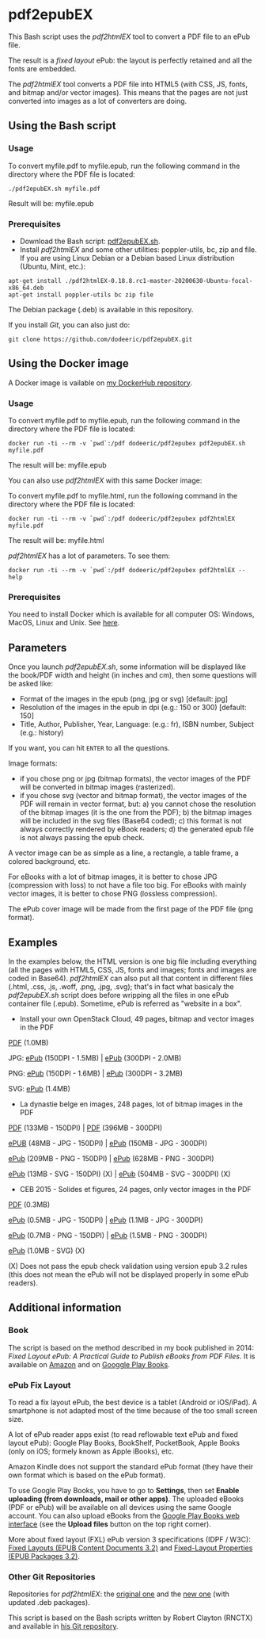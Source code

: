 # pdf2epubEX

This Bash script uses the *pdf2htmlEX* tool to convert a PDF file to an ePub file.

The result is a *fixed layout* ePub: the layout is perfectly retained and all the fonts are embedded.

The *pdf2htmlEX* tool converts a PDF file into HTML5 (with CSS, JS, fonts, and bitmap and/or vector images). This means that the pages are not just converted into images as a lot of converters are doing.

## Using the Bash script

### Usage

To convert myfile.pdf to myfile.epub, run the following command in the directory where the PDF file is located:

```
./pdf2epubEX.sh myfile.pdf
```

Result will be: myfile.epub

### Prerequisites

- Download the Bash script: [pdf2epubEX.sh](https://raw.githubusercontent.com/dodeeric/pdf2epubEX/master/pdf2epubEX.sh).
- Install *pdf2htmlEX* and some other utilities: poppler-utils, bc, zip and file. If you are using Linux Debian or a Debian based Linux distribution (Ubuntu, Mint, etc.):

```
apt-get install ./pdf2htmlEX-0.18.8.rc1-master-20200630-Ubuntu-focal-x86_64.deb
apt-get install poppler-utils bc zip file
```

The Debian package (.deb) is available in this repository.

If you install *Git*, you can also just do:

```
git clone https://github.com/dodeeric/pdf2epubEX.git
```

## Using the Docker image

A Docker image is vailable on [my DockerHub repository](https://hub.docker.com/r/dodeeric/pdf2epubex).

### Usage

To convert myfile.pdf to myfile.epub, run the following command in the directory where the PDF file is located:

```
docker run -ti --rm -v `pwd`:/pdf dodeeric/pdf2epubex pdf2epubEX.sh myfile.pdf
```

The result will be: myfile.epub

You can also use *pdf2htmlEX* with this same Docker image:

To convert myfile.pdf to myfile.html, run the following command in the directory where the PDF file is located:

```
docker run -ti --rm -v `pwd`:/pdf dodeeric/pdf2epubex pdf2htmlEX myfile.pdf
```

The result will be: myfile.html

*pdf2htmlEX* has a lot of parameters. To see them:

```
docker run -ti --rm -v `pwd`:/pdf dodeeric/pdf2epubex pdf2htmlEX --help
```

### Prerequisites

You need to install Docker which is available for all computer OS: Windows, MacOS, Linux and Unix. See [here](https://docs.docker.com/engine/install).

## Parameters

Once you launch *pdf2epubEX.sh*, some information will be displayed like the book/PDF width and height (in inches and cm), then some questions will be asked like:

- Format of the images in the epub (png, jpg or svg) [default: jpg]
- Resolution of the images in the epub in dpi (e.g.: 150 or 300) [default: 150]
- Title, Author, Publisher, Year, Language: (e.g.: fr), ISBN number, Subject (e.g.: history)

If you want, you can hit `ENTER` to all the questions.

Image formats:

- if you chose png or jpg (bitmap formats), the vector images of the PDF will be converted in bitmap images (rasterized).
- if you chose svg (vector and bitmap format), the vector images of the PDF will remain in vector format, but: a) you cannot chose the resolution of the bitmap images (it is the one from the PDF); b) the bitmap images will be included in the svg files (Base64 coded); c) this format is not always correctly rendered by eBook readers; d) the generated epub file is not always passing the epub check.

A vector image can be as simple as a line, a rectangle, a table frame, a colored background, etc.

For eBooks with a lot of bitmap images, it is better to chose JPG (compression with loss) to not have a file too big. For eBooks with mainly vector images, it is better to chose PNG (lossless compression).

The ePub cover image will be made from the first page of the PDF file (png format).

## Examples

In the examples below, the HTML version is one big file including everything (all the pages with HTML5, CSS, JS, fonts and images; fonts and images are coded in Base64). *pdf2htmlEX* can also put all that content in different files (.html, .css, .js, .woff, .png, .jpg, .svg); that's in fact what basicaly the *pdf2epubEX.sh* script does before wripping all the files in one ePub container file (.epub). Sometime, ePub is referred as "website in a box".

- Install your own OpenStack Cloud, 49 pages, bitmap and vector images in the PDF

[PDF](https://dodeeric-web.s3.eu-central-1.amazonaws.com/Install-your-own-OpenStack-Cloud-Eric-Dodemont.pdf) (1.0MB)

JPG: [ePub](https://dodeeric-web.s3.eu-central-1.amazonaws.com/Install-your-own-OpenStack-Cloud-Eric-Dodemont-150dpi-jpg.epub) (150DPI - 1.5MB) |
[ePub](https://dodeeric-web.s3.eu-central-1.amazonaws.com/Install-your-own-OpenStack-Cloud-Eric-Dodemont-300dpi-jpg.epub) (300DPI - 2.0MB)

PNG: [ePub](https://dodeeric-web.s3.eu-central-1.amazonaws.com/Install-your-own-OpenStack-Cloud-Eric-Dodemont-150dpi-png.epub) (150DPI - 1.6MB) |
[ePub](https://dodeeric-web.s3.eu-central-1.amazonaws.com/Install-your-own-OpenStack-Cloud-Eric-Dodemont-300dpi-png.epub) (300DPI - 3.2MB)

SVG: [ePub](https://dodeeric-web.s3.eu-central-1.amazonaws.com/Install-your-own-OpenStack-Cloud-Eric-Dodemont-xxxdpi-svg.epub) (1.4MB)

- La dynastie belge en images, 248 pages, lot of bitmap images in the PDF

[PDF](https://dodeeric-web.s3.eu-central-1.amazonaws.com/La-dynastie-belge-en-images-Preview-Eric-Dodemont-150dpi.pdf) (133MB - 150DPI) |
[PDF](https://dodeeric-web.s3.eu-central-1.amazonaws.com/La-dynastie-belge-en-images-Preview-Eric-Dodemont-300dpi.pdf) (396MB - 300DPI)

[ePUB](https://dodeeric-web.s3.eu-central-1.amazonaws.com/La-dynastie-belge-en-images-Preview-Eric-Dodemont-300dpi-150dpi-jpg.epub) (48MB - JPG - 150DPI) |
[ePub](https://dodeeric-web.s3.eu-central-1.amazonaws.com/La-dynastie-belge-en-images-Preview-Eric-Dodemont-300dpi-300dpi-jpg.epub) (150MB - JPG - 300DPI)

[ePub](https://dodeeric-web.s3.eu-central-1.amazonaws.com/La-dynastie-belge-en-images-Preview-Eric-Dodemont-300dpi-150dpi-png.epub) (209MB - PNG - 150DPI) | 
[ePub](https://dodeeric-web.s3.eu-central-1.amazonaws.com/La-dynastie-belge-en-images-Preview-Eric-Dodemont-300dpi-300dpi-png.epub) (628MB - PNG - 300DPI)

[ePub](https://dodeeric-web.s3.eu-central-1.amazonaws.com/La-dynastie-belge-en-images-Preview-Eric-Dodemont-150dpi-xxxdpi-svg.epub) (13MB - SVG - 150DPI) (X) |
[ePub](https://dodeeric-web.s3.eu-central-1.amazonaws.com/La-dynastie-belge-en-images-Preview-Eric-Dodemont-300dpi-xxxdpi-svg.epub) (504MB - SVG - 300DPI) (X)

- CEB 2015 - Solides et figures, 24 pages, only vector images in the PDF

[PDF](CEB-2015-Solides-et-Figures.pdf) (0.3MB)

[ePub](https://dodeeric-web.s3.eu-central-1.amazonaws.com/CEB-2015-Solides-et-Figures-150dpi-jpg.epub) (0.5MB - JPG - 150DPI) |
[ePub](https://dodeeric-web.s3.eu-central-1.amazonaws.com/CEB-2015-Solides-et-Figures-300dpi-jpg.epub) (1.1MB - JPG - 300DPI)

[ePub](https://dodeeric-web.s3.eu-central-1.amazonaws.com/CEB-2015-Solides-et-Figures-150dpi-png.epub) (0.7MB - PNG - 150DPI) |
[ePub](https://dodeeric-web.s3.eu-central-1.amazonaws.com/CEB-2015-Solides-et-Figures-300dpi-png.epub) (1.5MB - PNG - 300DPI)

[ePub](https://dodeeric-web.s3.eu-central-1.amazonaws.com/CEB-2015-Solides-et-Figures-xxxdpi-svg.epub) (1.0MB - SVG) (X)

(X) Does not pass the epub check validation using version epub 3.2 rules (this does not mean the ePub will not be displayed properly in some ePub readers).

## Additional information

### Book

The script is based on the method described in my book published in 2014: *Fixed Layout ePub: A Practical Guide to Publish eBooks from PDF Files*. It is available on [Amazon](https://www.amazon.fr/dp/1502809508) and on [Googgle Play Books](https://play.google.com/store/books/details?id=LRQ-BQAAQBAJ).

### ePub Fix Layout

To read a fix layout ePub, the best device is a tablet (Android or iOS/iPad). A smartphone is not adapted most of the time because of the too small screen size.

A lot of ePub reader apps exist (to read reflowable text ePub and fixed layout ePub): Google Play Books, BookShelf, PocketBook, Apple Books (only on iOS; formely known as Apple iBooks), etc. 

Amazon Kindle does not support the standard ePub format (they have their own format which is based on the ePub format).

To use Google Play Books, you have to go to **Settings**, then set **Enable uploading (from downloads, mail or other apps)**. The uploaded eBooks (PDF or ePub) will be available on all devices using the same Google account. You can also upload eBooks from the [Google Play Books web interface](https://play.google.com/books) (see the **Upload files** button on the top right corner).
 
More about fixed layout (FXL) ePub version 3 specifications (IDPF / W3C): [Fixed Layouts (EPUB Content Documents 3.2)](https://www.w3.org/publishing/epub/epub-contentdocs.html#sec-fixed-layouts) and [Fixed-Layout Properties (EPUB Packages 3.2)](https://www.w3.org/publishing/epub/epub-packages.html#sec-package-metadata-fxl).

### Other Git Repositories

Repositories for *pdf2htmlEX*: the [original one](https://github.com/coolwanglu/pdf2htmlEX) and the [new one](https://github.com/pdf2htmlEX/pdf2htmlEX) (with updated .deb packages).

This script is based on the Bash scripts written by Robert Clayton (RNCTX) and available in [his Git repository](https://github.com/RNCTX/PDF2HTMLEX-EPUB3FIXED).
